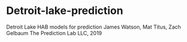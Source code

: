 # Detroit-lake-prediction
Detroit Lake HAB models for prediction
James Watson, Mat Titus, Zach Gelbaum
The Prediction Lab LLC, 2019

